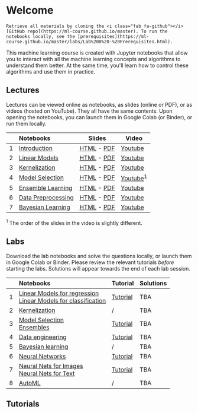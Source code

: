 # Welcome
```{margin} Get your hands dirty
Retrieve all materials by cloning the <i class="fab fa-github"></i> [GitHub repo](https://ml-course.github.io/master). To run the notebooks locally, see the [prerequisites](https://ml-course.github.io/master/labs/Lab%200%20-%20Prerequisites.html).
```

This machine learning course is created with Jupyter notebooks that allow you to interact with all the machine learning concepts
and algorithms to understand them better. At the same time, you'll learn how to control these algorithms and use them in practice.

## Lectures
Lectures can be viewed online as notebooks, as slides (online or PDF), or as videos (hosted on YouTube). They all have the same contents.
Upon opening the notebooks, you can <i class="fas fa-rocket"></i> launch them in Google Colab (or Binder), or run them locally.

|   | Notebooks          |     Slides     |    Video   |
|:--|:-------------------|----------------|------------|
| 1 | [Introduction](https://ml-course.github.io/master/notebooks/01%20-%20Introduction.html)              | [HTML](https://ml-course.github.io/master/01%20-%20Introduction.slides.html)         - [PDF](https://ml-course.github.io/master/01%20-%20Introduction.pdf)         | [Youtube](https://www.youtube.com/watch?v=bgi-q_vrBmQ&list=PLl4kuMJ32K2r2CUKkZSVVxDnjB4NM335-) |
| 2 | [Linear Models](https://ml-course.github.io/master/notebooks/02%20-%20Linear%20Models.html)           | [HTML](https://ml-course.github.io/master/02%20-%20Linear%20Models.slides.html)      - [PDF](https://ml-course.github.io/master/02%20-%20Linear%20Models.pdf)      | [Youtube](https://www.youtube.com/watch?v=xH2N5wODyMw&list=PLl4kuMJ32K2r2CUKkZSVVxDnjB4NM335-) |
| 3 | [Kernelization](https://ml-course.github.io/master/notebooks/03%20-%20Kernelization.html)             | [HTML](https://ml-course.github.io/master/03%20-%20Kernelization.slides.html)        - [PDF](https://ml-course.github.io/master/03%20-%20Kernelization.pdf)        | [Youtube](https://www.youtube.com/watch?v=LuPh8LYpVL4&list=PLl4kuMJ32K2r2CUKkZSVVxDnjB4NM335-) |
| 4 | [Model Selection](https://ml-course.github.io/master/notebooks/04%20-%20Model%20Selection.html)       | [HTML](https://ml-course.github.io/master/04%20-%20Model%20Selection.slides.html)    - [PDF](https://ml-course.github.io/master/04%20-%20Model%20Selection.pdf)    | [Youtube](https://www.youtube.com/watch?v=MzM87e-gC4s&list=PLl4kuMJ32K2r2CUKkZSVVxDnjB4NM335-)<sup>1</sup> |
| 5 | [Ensemble Learning](https://ml-course.github.io/master/notebooks/05%20-%20Ensemble%20Learning.html)   | [HTML](https://ml-course.github.io/master/05%20-%20Ensemble%20Learning.slides.html)  - [PDF](https://ml-course.github.io/master/05%20-%20Ensemble%20Learning.pdf)  | [Youtube](https://www.youtube.com/watch?v=cXwdHWJcqYs&list=PLl4kuMJ32K2r2CUKkZSVVxDnjB4NM335-) |
| 6 | [Data Preprocessing](https://ml-course.github.io/master/notebooks/06%20-%20Data%20Preprocessing.html) | [HTML](https://ml-course.github.io/master/06%20-%20Data%20Preprocessing.slides.html) - [PDF](https://ml-course.github.io/master/06%20-%20Data%20Preprocessing.pdf) | [Youtube](https://www.youtube.com/watch?v=4jbJOCNR4P4&list=PLl4kuMJ32K2r2CUKkZSVVxDnjB4NM335-) |
| 7 | [Bayesian Learning](https://ml-course.github.io/master/notebooks/07%20-%20Bayesian%20Learning.html)   | [HTML](https://ml-course.github.io/master/07%20-%20Bayesian%20Learning.slides.html)  - [PDF](https://ml-course.github.io/master/07%20-%20Bayesian%20Learning.pdf)  | [Youtube](https://www.youtube.com/watch?v=uhHNU8meMSA&list=PLl4kuMJ32K2r2CUKkZSVVxDnjB4NM335-) |

<sup>1</sup> The order of the slides in the video is slightly different. 


## Labs
Download the lab notebooks and solve the questions locally, or launch them in Google Colab or Binder. Please review the relevant tutorials *before* starting the labs. Solutions will appear towards the end of each lab session.

|   | Notebooks          |     Tutorial     |    Solutions   |
|:--|:-------------------|------------------|----------------|
| 1 | [Linear Models for regression](https://ml-course.github.io/master/labs/Lab%201a%20-%20Linear%20Models%20for%20Regression) <br> [Linear Models for classification](https://ml-course.github.io/master/labs/Lab%201a%20-%20Linear%20Models%20for%20RClassification) | [Tutorial](https://ml-course.github.io/master/labs/Lab%201%20-%20Tutorial) | TBA
| 2 | [Kernelization](https://ml-course.github.io/master/labs/Lab%202%20-%20Kernelization) | / | TBA
| 3 | [Model Selection](https://ml-course.github.io/master/labs/Lab%203a%20-%20Model%20Selection) <br> [Ensembles](https://ml-course.github.io/master/labs/Lab%203b%20-%20Ensembles) | [Tutorial](https://ml-course.github.io/master/labs/Lab%203%20-%20Tutorial) | TBA
| 4 | [Data engineering](https://ml-course.github.io/master/labs/Lab%204%20-%20Pipelines) |  [Tutorial](https://ml-course.github.io/master/labs/Lab%204%20-%20Tutorial) | TBA
| 5 | [Bayesian learning](https://ml-course.github.io/master/labs/Lab%205%20-%20Bayesian%20learning) | / | TBA
| 6 | [Neural Networks](https://ml-course.github.io/master/labs/Lab%206%20-%20Neural%20Networks) |  [Tutorial](https://ml-course.github.io/master/labs/Lab%206%20-%20Tutorial) | TBA
| 7 | [Neural Nets for Images](https://ml-course.github.io/master/labs/Lab%207a%20-%20Convolutional%20lNeural%20Networks) <br> [Neural Nets for Text](https://ml-course.github.io/master/labs/Lab%207b%20-%20Neural%20Networks%20for%20text) |  [Tutorial](https://ml-course.github.io/master/labs/Lab%207%20-%20Tutorial) | TBA
| 8 | [AutoML](https://ml-course.github.io/master/labs/Lab%208%20-%20AutoML) | / | TBA


## Tutorials
